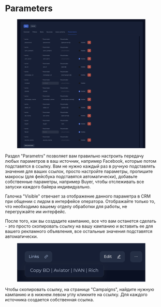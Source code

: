 # Parameters

<figure><img src="../../../.gitbook/assets/CleanShot 2024-09-28 at 16.33.27@2x.png" alt=""><figcaption></figcaption></figure>

Раздел "Parametrs" позволяет вам правильно настроить передачу любых параметров в ваш источник, например Facebook, которые потом подставятся в ссылку. Вам не нужно каждый раз в ручную подставлять значения для ваших ссылок, просто настройте параметры, пропишите макросы (для фейсбука подставятся автоматически), добавьте собственные параметры, например Buyer, чтобы отслеживать все запуски каждого байера индивидуально.



Галочка "Visible" отвечает за отображение данного параметра в CRM при общении с лидом в интерфейсе оператора. Отображайте только то, что необходимо вашему отделу обработки для работы, не перегружайте им интерфейс.



После того, как вы создадите кампанию, все что вам останется сделать - это просто скопировать ссылку на вашу кампанию и вставить ее для вашего рекламного объявления, все остальные значения подставятся автоматически.

<figure><img src="../../../.gitbook/assets/CleanShot 2024-09-28 at 16.37.07@2x.png" alt=""><figcaption></figcaption></figure>

Чтобы скопировать ссылку, на странице "Campaigns", найдите нужную кампанию и в нижнем левом углу кликните на ссылку. Для каждого источника создается собственная ссылка.
